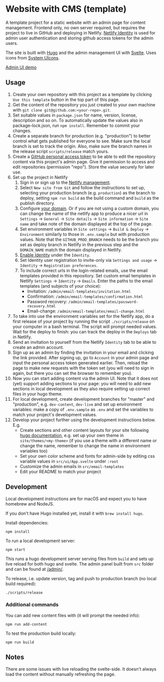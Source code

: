 # Website with CMS (template)

A template project for a static website with an admin page for content management. Frontend only, no own server required, but requires the project to live in GitHub and deploying in Netlify. [Netlify Identity](https://docs.netlify.com/visitor-access/identity/) is used for admin user authentication and storing github access tokens for the admin users.

The site is built with [Hugo](https://gohugo.io/) and the admin management UI with [Svelte](https://svelte.dev/). Uses icons from [System UIcons](https://systemuicons.com/).

[Admin UI demo](https://website-with-cms-demo.netlify.app/admin/)

## Usage

1. Create your own repository with this project as a template by clicking `Use this template` button in the top part of this page.
1. Get the content of the repository you just created to your own machine with `git clone git@github.com:<your-repo>.git`.
1. Set suitable values in `package.json` for name, version, license, description and so on. To automatically update the values also in package-lock.json, run `npm install`. Remember to commit your changes.
1. Create a separate branch for production (e.g. "production") to better control what gets published for everyone to see. Make sure the local branch is set to track the origin. Also, make sure the branch names in the release script `scripts/release` match yours.
1. Create a [GitHub personal access token](https://docs.github.com/en/github/authenticating-to-github/creating-a-personal-access-token) to be able to edit the repository content via this project's admin page. Give it permission to access and edit repositories (permission "repo"). Store the value securely for later use.
1. Set up the project in Netlify
   1. Sign in or sign up to the [Netlify management](https://app.netlify.com/).
   1. Select `New site from Git` and follow the instructions to set up, selecting your production branch (e.g. `production`) as the branch to deploy, setting `npm run build` as the build command and `build` as the publish directory.
   1. Configure [your domain](https://docs.netlify.com/domains-https/custom-domains/#definitions). Or if you are not using a custom domain, you can change the name of the netlify app to produce a nicer url in `Settings` -> `General` -> `Site details` -> `Site information` -> `Site name` and take note of the domain displayed at the top of the page.
   1. Set environment variables in `Site settings` -> `Build & Deploy` -> `Environment` similarly to those in `.env.sample` but with production values. Note that the `GITHUB_PROD_BRANCH` needs to be the branch you set as deploy branch in Netlify in the previous step and the `DOMAIN_NAME` match the domain displayed in Netlify.
   1. [Enable Identity](https://docs.netlify.com/visitor-access/identity/#enable-identity-in-the-ui) under the `Identity`.
   1. Set Identity user registration to invite-only via `Settings and usage` -> `Identity` -> `Registration preferences`.
   1. To include correct urls in the login-related emails, use the email templates provided in this repository. Set custom email templates in Netlify `Settings` -> `Identity` -> `Emails`. Enter the paths to the email templates (and subjects of your choice):
      - Invitation: `/admin/email-templates/invitation.html`
      - Confirmation: `/admin/email-templates/confirmation.html`
      - Password recovery: `/admin/email-templates/password-recovery.html`
      - Email-change: `/admin/email-templates/email-change.html`
1. To take into use the environment variables set for the Netlify app, do a first release of your project by running the script `./scripts/release` on your computer in a bash terminal. The script will prompt needed values. Wait for the deploy to finish: you can track the deploy in the `Deploys` tab in Netlify.
1. Send an invitation to yourself from the Netlify `Identity` tab to be able to create an admin account.
1. Sign up as an admin by finding the invitation in your email and clicking the link provided. After signing up, go to `Account` in your admin page and input the personal access token generated earlier. Then, reload the page to make new requests with the token set (you will need to sign in again, but there you can set the browser to remember you).
1. Now you can start adding content via the admin UI. Note that it does not (yet) support adding sections to your page: you will need to add new sections in local development as they also require setting up correct files in your hugo theme.
1. For local development, create development branches for "master" and "production", e.g. `dev-content`, `dev-live` and set up environment variables: make a copy of `.env.sample` as `.env` and set the variables to match your project's development values.
1. Develop your project further using the development instructions below. E.g.
   - Create sections and other content layouts for your site following [hugo documentation](https://gohugo.io/documentation/), e.g. set up your own theme in `site/themes/<my-theme>` (if you use a theme with a different name or change the name, remember to change the name in environment variables too)
   - Set your own color scheme and fonts for admin-side by editing css variable values in `src/ui/App.svelte` under `:root`
   - Customize the admin emails in `src/email-templates`
   - Edit your README to match your project

## Development

Local development instructions are for macOS and expect you to have homebrew and NodeJS.

If you don't have Hugo installed yet, install it with `brew install hugo`.

Install dependencies:

```
npm install
```

To run a local development server:

```
npm start
```

This runs a hugo development server serving files from `build` and sets up live reload for both hugo and svelte. The admin panel built from `src` folder and can be found at [/admin/](http://localhost:1313/admin/).

To release, i.e. update version, tag and push to production branch (no local build required):

```
./scripts/release
```

### Additional commands

You can add new content files with (it will prompt the needed info):

```
npm run add-content
```

To test the production build locally:

```
npm run build
```

## Notes

There are some issues with live reloading the svelte-side. It doesn't always load the content without manually refreshing the page.
